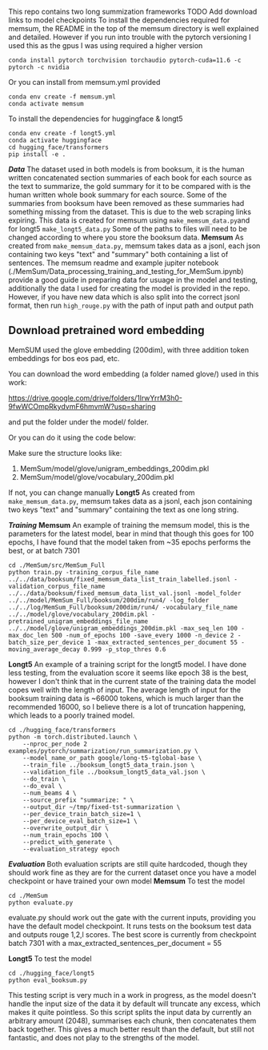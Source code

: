 This repo contains two long summization frameworks
TODO
Add download links to model checkpoints
To install the dependencies required for memsum, the README in the top of the memsum directory is well explained and detailed. However if you run into trouble with the pytorch versioning I used this as the gpus I was using required a higher version
```
conda install pytorch torchvision torchaudio pytorch-cuda=11.6 -c pytorch -c nvidia
```
Or you can install from memsum.yml provided
```
conda env create -f memsum.yml
conda activate memsum
```
To install the dependencies for huggingface & longt5 
```
conda env create -f longt5.yml
conda activate huggingface
cd hugging_face/transformers
pip install -e .
```
***Data***
The dataset used in both models is from booksum, it is the human written concatenated section summaries of each book for each source as the text to summarize, the gold summary for it to be compared with is the human written whole book summary for each source. Some of the summaries from booksum have been removed as these summaries had something missing from the dataset. This is due to the web scraping links expiring.
This data is created for memsum using ```make_memsum_data.py```and for longt5 ```make_longt5_data.py``` Some of the paths to files will need to be changed according to where you store the booksum data. 
**Memsum**
As created from ```make_memsum_data.py```, memsum takes data as a jsonl, each json containing two keys "text" and "summary" both containing a list of sentences.
The memsum readme and example jupiter notebook (./MemSum/Data_processing_training_and_testing_for_MemSum.ipynb) provide a good guide in preparing data for usuage in the model and testing, additionally the data I used for creating the model is provided in the repo. However, if you have new data which is also split into the correct jsonl format, then run ```high_rouge.py``` with the path of input path and output path
## Download pretrained word embedding

MemSUM used the glove embedding (200dim), with three addition token embeddings for bos eos pad, etc.

You can download the word embedding (a folder named glove/) used in this work:

https://drive.google.com/drive/folders/1lrwYrrM3h0-9fwWCOmpRkydvmF6hmvmW?usp=sharing

and put the folder under the model/ folder. 

Or you can do it using the code below:

Make sure the structure looks like:

1. MemSum/model/glove/unigram_embeddings_200dim.pkl
2. MemSum/model/glove/vocabulary_200dim.pkl


If not, you can change manually
**Longt5**
As created from ```make_memsum_data.py```, memsum takes data as a jsonl, each json containing two keys "text" and "summary" containing the text as one long string.

***Training***
**Memsum**
An example of training the memsum model, this is the parameters for the latest model, bear in mind that though this goes for 100 epochs, I have found that the model taken from ~35 epochs performs the best, or at batch 7301
```
cd ./MemSum/src/MemSum_Full
python train.py -training_corpus_file_name ../../data/booksum/fixed_memsum_data_list_train_labelled.jsonl -validation_corpus_file_name ../../data/booksum/fixed_memsum_data_list_val.jsonl -model_folder ../../model/MemSum_Full/booksum/200dim/run4/ -log_folder ../../log/MemSum_Full/booksum/200dim/run4/ -vocabulary_file_name ../../model/glove/vocabulary_200dim.pkl -pretrained_unigram_embeddings_file_name ../../model/glove/unigram_embeddings_200dim.pkl -max_seq_len 100 -max_doc_len 500 -num_of_epochs 100 -save_every 1000 -n_device 2 -batch_size_per_device 1 -max_extracted_sentences_per_document 55 -moving_average_decay 0.999 -p_stop_thres 0.6
```
**Longt5**
An example of a training script for the longt5 model. I have done less testing, from the evaluation score it seems like epoch 38 is the best, however I don't think that in the current state of the training data the model copes well with the length of input. The average length of input for the booksum training data is ~66000 tokens, which is much larger than the recommended 16000, so I believe there is a lot of truncation happening, which leads to a poorly trained model. 
```
cd ./hugging_face/transformers
python -m torch.distributed.launch \
    --nproc_per_node 2 examples/pytorch/summarization/run_summarization.py \
    --model_name_or_path google/long-t5-tglobal-base \
    --train_file ../booksum_longt5_data_train.json \
    --validation_file ../booksum_longt5_data_val.json \
    --do_train \
    --do_eval \
    --num_beams 4 \
    --source_prefix "summarize: " \
    --output_dir ~/tmp/fixed-tst-summarization \
    --per_device_train_batch_size=1 \
    --per_device_eval_batch_size=1 \
    --overwrite_output_dir \
    --num_train_epochs 100 \
    --predict_with_generate \
    --evaluation_strategy epoch
```
***Evaluation***
Both evaluation scripts are still quite hardcoded, though they should work fine as they are for the current dataset once you have a model checkpoint or have trained your own model
**Memsum**
To test the model
```
cd ./MemSum
python evaluate.py
```
evaluate.py should work out the gate with the current inputs, providing you have the default model checkpoint. It runs tests on the booksum test data and outputs rouge 1,2,l scores. The best score is currently from checkpoint batch 7301 with a max_extracted_sentences_per_document = 55

**Longt5**
To test the model
```
cd ./hugging_face/longt5
python eval_booksum.py
```
This testing script is very much in a work in progress, as the model doesn't handle the input size of the data it by default will truncate any excess, which makes it quite pointless. So this script splits the input data by currently an arbitrary amount (2048), summarises each chunk, then concatenates them back together. This gives a much better result than the default, but still not fantastic, and does not play to the strengths of the model.
